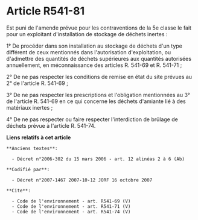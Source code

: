 # Article R541-81

Est puni de l'amende prévue pour les contraventions de la 5e classe le fait pour un exploitant d'installation de stockage de
déchets inertes : 

1° De procéder dans son installation au stockage de déchets d'un type différent de ceux mentionnés dans l'autorisation
d'exploitation, ou d'admettre des quantités de déchets supérieures aux quantités autorisées annuellement, en méconnaissance
des articles R. 541-69 et R. 541-71 ; 

2° De ne pas respecter les conditions de remise en état du site prévues au 2° de l'article R. 541-69 ; 

3° De ne pas respecter les prescriptions et l'obligation mentionnées au 3° de l'article R. 541-69 en ce qui concerne les
déchets d'amiante lié à des matériaux inertes ; 

4° De ne pas respecter ou faire respecter l'interdiction de brûlage de déchets prévue à l'article R. 541-74.

**Liens relatifs à cet article**

	**Anciens textes**:

	  - Décret n°2006-302 du 15 mars 2006 - art. 12 alinéas 2 à 6 (Ab)

	**Codifié par**:

	  - Décret n°2007-1467 2007-10-12 JORF 16 octobre 2007

	**Cite**:

	  - Code de l'environnement - art. R541-69 (V)
	  - Code de l'environnement - art. R541-71 (V)
	  - Code de l'environnement - art. R541-74 (V)
